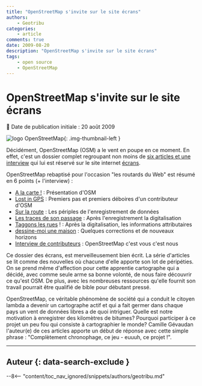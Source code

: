 ```yaml
---
title: "OpenStreetMap s'invite sur le site écrans"
authors:
    - Geotribu
categories:
    - article
comments: true
date: 2009-08-20
description: "OpenStreetMap s'invite sur le site écrans"
tags:
    - open source
    - OpenStreetMap
---
```


# OpenStreetMap s'invite sur le site écrans

:calendar: Date de publication initiale : 20 août 2009

![logo OpenStreetMap](https://cdn.geotribu.fr/img/logos-icones/OpenStreetMap/Openstreetmap.png "logo OpenStreetMap"){: .img-thumbnail-left }

Décidément, OpenStreetMap (OSM) a le vent en poupe en ce moment. En effet, c'est un dossier complet regroupant non moins de [six articles et une interview](http://www.ecrans.fr/+-les-routards-du-web-+.html) qui lui est réservé sur le site internet [écrans](http://www.ecrans.fr/).

OpenStreetMap rebaptisé pour l'occasion "les routards du Web" est résumé en 6 points (+ l'interview) :

* [A la carte !](http://www.ecrans.fr/OpenStreetMap-les-routards-du-web,7695.html) : Présentation d'OSM
* [Lost in GPS](http://www.ecrans.fr/Les-routards-du-web-2-Lost-in-GPS,7720.html) : Premiers pas et premiers déboires d'un contributeur d'OSM
* [Sur la route](http://www.ecrans.fr/Les-routards-du-web-3-Sur-la-route,7749.html) : Les périples de l'enregistrement de données
* [Les traces de son passage](http://www.ecrans.fr/Les-routards-du-web-4-Les-traces,7801.html) : Après l'enregistrement la digitalisation
* [Taggons les rues](http://www.ecrans.fr/Les-routards-du-web-5-oneway-yes,7823.html) ! : Après la digitalisation, les informations attributaires
* [dessine-moi une maison](http://www.ecrans.fr/Les-routards-du-web-6-dessine-moi,7877.html) : Quelques corrections et de nouveaux horizons
* [Interview de contributeurs](http://www.ecrans.fr/Les-routards-du-web-Nous,7891.html) : OpenStreetMap c'est vous c'est nous

Ce dossier des écrans, est merveilleusement bien écrit. La série d'articles se lit comme des nouvelles où chacune d'elle apporte son lot de péripéties. On se prend même d'affection pour cette apprentie cartographe qui a décidé, avec comme seule arme sa bonne volonté, de nous faire découvrir ce qu'est OSM. De plus, avec les nombreuses ressources qu'elle fournit son travail pourrait être qualifié de bible pour débutant pressé.

OpenStreetMap, ce véritable phénomène de société qui a conduit le citoyen lambda a devenir un cartographe actif et qui a fait germer dans chaque pays un vent de données libres a de quoi intriguer. Quelle est notre motivation à enregistrer des kilomètres de bitumes? Pourquoi participer à ce projet un peu fou qui consiste à cartographier le monde? Camille Gévaudan l'auteur(e) de ces articles apporte un début de réponse avec cette simple phrase : "Complètement chronophage, ce jeu - euuuh, ce projet !".

----

## Auteur {: data-search-exclude }

--8<-- "content/toc_nav_ignored/snippets/authors/geotribu.md"
